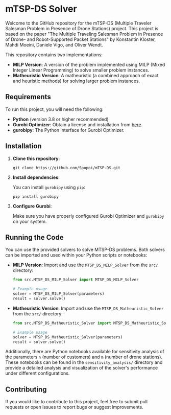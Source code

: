 # mTSP-DS Solver

Welcome to the GitHub repository for the mTSP-DS (Multiple Traveler Salesman Problem in Presence of Drone Stations) project. This project is based on the paper "The Multiple Traveling Salesman Problem in Presence of Drone- and Robot-Supported Packet Stations" by Konstantin Kloster, Mahdi Moeini, Daniele Vigo, and Oliver Wendt.

This repository contains two implementations:

- **MILP Version**: A version of the problem implemented using MILP (Mixed Integer Linear Programming) to solve smaller problem instances.
- **Matheuristic Version**: A matheuristic (a combined approach of exact and heuristic methods) for solving larger problem instances.

## Requirements

To run this project, you will need the following:

- **Python** (version 3.8 or higher recommended)
- **Gurobi Optimizer**: Obtain a license and installation from [here](https://www.gurobi.com/downloads/).
- **gurobipy**: The Python interface for Gurobi Optimizer.

## Installation

1. **Clone this repository**:

    ```shell
    git clone https://github.com/Spopoi/mTSP-DS.git
    ```

2. **Install dependencies**:

    You can install `gurobipy` using `pip`:

    ```shell
    pip install gurobipy
    ```

3. **Configure Gurobi**:

    Make sure you have properly configured Gurobi Optimizer and `gurobipy` on your system.

## Running the Code

You can use the provided solvers to solve MTSP-DS problems. Both solvers can be imported and used within your Python scripts or notebooks:

- **MILP Version**: Import and use the `MTSP_DS_MILP_Solver` from the `src/` directory:

    ```python
    from src.MTSP_DS_MILP_Solver import MTSP_DS_MILP_Solver

    # Example usage
    solver = MTSP_DS_MILP_Solver(parameters)
    result = solver.solve()
    ```

- **Matheuristic Version**: Import and use the `MTSP_DS_Matheuristic_Solver` from the `src/` directory:

    ```python
    from src.MTSP_DS_Matheuristic_Solver import MTSP_DS_Matheuristic_Solver

    # Example usage
    solver = MTSP_DS_Matheuristic_Solver(parameters)
    result = solver.solve()
    ```

Additionally, there are Python notebooks available for sensitivity analysis of the parameters `n` (number of customers) and `m` (number of drone stations). These notebooks can be found in the `sensitivity_analysis/` directory and provide a detailed analysis and visualization of the solver's performance under different configurations.

## Contributing

If you would like to contribute to this project, feel free to submit pull requests or open issues to report bugs or suggest improvements.
